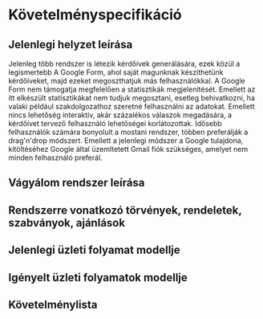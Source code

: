 # Követelményspecifikáció

## Jelenlegi helyzet leírása
Jelenleg több rendszer is létezik kérdőívek generálására, ezek közül a legismertebb
A Google Form, ahol saját magunknak készíthetünk kérdőíveket, majd ezeket
megoszthatjuk más felhasználókkal. A Google Form nem támogatja megfelelően a statisztikák
megjelenítését. Emellett az itt elkészült statisztikákat nem tudjuk megosztani, esetleg
behivatkozni, ha valaki például szakdolgozathoz szeretné felhasználni az adatokat.
Emellett nincs lehetőség interaktív, akár százalékos válaszok megadására, a kérdőívet
tervező felhasználó lehetőségei korlátozottak. 
Idősebb felhasználók számára bonyolult a mostani rendszer, többen preferálják a 
drag'n'drop módszert.
Emellett a jelenlegi módszer a Google tulajdona, kitöltéséhez Google által üzemltetett
Gmail fiók szükséges, amelyet nem minden felhasználó preferál.

## Vágyálom rendszer leírása

## Rendszerre vonatkozó törvények, rendeletek, szabványok, ajánlások

## Jelenlegi üzleti folyamat modellje

## Igényelt üzleti folyamatok modellje

## Követelménylista
